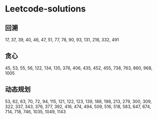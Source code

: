 # Leetcode-solutions
## 回溯
17, 37, 39, 40, 46, 47, 51, 77, 78, 90, 93, 131, 216, 332, 491
## 贪心
45, 53, 55, 56, 122, 134, 135, 376, 406, 435, 452, 455, 738, 763, 860, 968, 1005
## 动态规划
53, 62, 63, 70, 72, 94, 115, 121, 122, 123, 139, 188, 198, 213, 279, 300, 309, 322, 337, 343, 376, 377, 392, 416, 474, 494, 509, 516, 518, 583, 647, 674, 714, 718, 746, 1035, 1049, 1143
